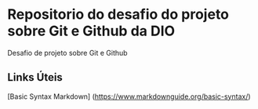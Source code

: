 # Repositorio do desafio do projeto sobre Git e Github da DIO
Desafio de projeto sobre Git e Github

## Links Úteis
[Basic Syntax Markdown] (https://www.markdownguide.org/basic-syntax/)
